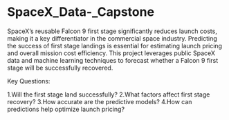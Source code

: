 # SpaceX_Data-_Capstone
SpaceX’s reusable Falcon 9 first stage significantly reduces launch costs, making it a key differentiator in the commercial space industry. Predicting the success of first stage landings is essential for estimating launch pricing and overall mission cost efficiency. This project leverages public SpaceX data and machine learning techniques to forecast whether a Falcon 9 first stage will be successfully recovered.

Key Questions:

1.Will the first stage land successfully?
2.What factors affect first stage recovery?
3.How accurate are the predictive models?
4.How can predictions help optimize launch pricing?
